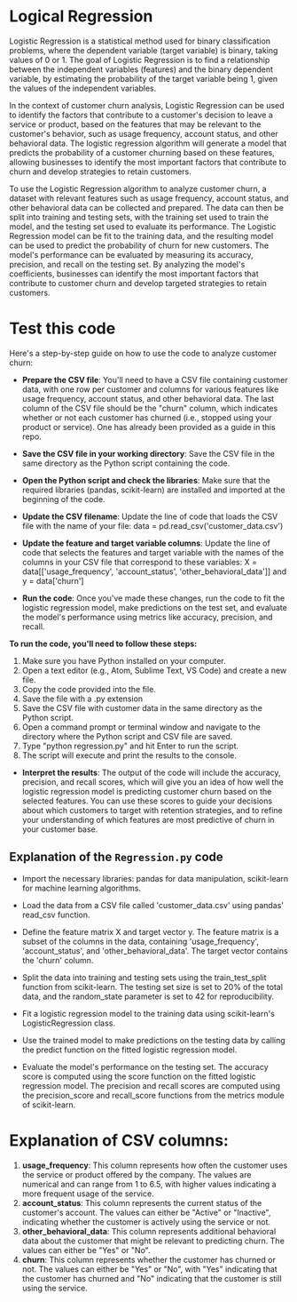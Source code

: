 # Logical Regression

Logistic Regression is a statistical method used for binary classification problems, where the dependent variable (target variable) is binary, taking values of 0 or 1. The goal of Logistic Regression is to find a relationship between the independent variables (features) and the binary dependent variable, by estimating the probability of the target variable being 1, given the values of the independent variables.

In the context of customer churn analysis, Logistic Regression can be used to identify the factors that contribute to a customer's decision to leave a service or product, based on the features that may be relevant to the customer's behavior, such as usage frequency, account status, and other behavioral data. The logistic regression algorithm will generate a model that predicts the probability of a customer churning based on these features, allowing businesses to identify the most important factors that contribute to churn and develop strategies to retain customers.

To use the Logistic Regression algorithm to analyze customer churn, a dataset with relevant features such as usage frequency, account status, and other behavioral data can be collected and prepared. The data can then be split into training and testing sets, with the training set used to train the model, and the testing set used to evaluate its performance. The Logistic Regression model can be fit to the training data, and the resulting model can be used to predict the probability of churn for new customers. The model's performance can be evaluated by measuring its accuracy, precision, and recall on the testing set. By analyzing the model's coefficients, businesses can identify the most important factors that contribute to customer churn and develop targeted strategies to retain customers.

# Test this code
Here's a step-by-step guide on how to use the code to analyze customer churn:

* **Prepare the CSV file**: You'll need to have a CSV file containing customer data, with one row per customer and columns for various features like usage frequency, account status, and other behavioral data. The last column of the CSV file should be the "churn" column, which indicates whether or not each customer has churned (i.e., stopped using your product or service). One has already been provided as a guide in this repo.

* **Save the CSV file in your working directory**: Save the CSV file in the same directory as the Python script containing the code.

* **Open the Python script and check the libraries**: Make sure that the required libraries (pandas, scikit-learn) are installed and imported at the beginning of the code.

* **Update the CSV filename**: Update the line of code that loads the CSV file with the name of your file: data = pd.read_csv('customer_data.csv')

* **Update the feature and target variable columns**: Update the line of code that selects the features and target variable with the names of the columns in your CSV file that correspond to these variables: X = data[['usage_frequency', 'account_status', 'other_behavioral_data']] and y = data['churn']

* **Run the code**: Once you've made these changes, run the code to fit the logistic regression model, make predictions on the test set, and evaluate the model's performance using metrics like accuracy, precision, and recall.


**To run the code, you'll need to follow these steps:**

1. Make sure you have Python installed on your computer.
2. Open a text editor (e.g., Atom, Sublime Text, VS Code) and create a new file.
3. Copy the code provided into the file.
4. Save the file with a .py extension
5. Save the CSV file with customer data in the same directory as the Python script.
6. Open a command prompt or terminal window and navigate to the directory where the Python script and CSV file are saved.
7. Type "python regression.py" and hit Enter to run the script.
8. The script will execute and print the results to the console.

* **Interpret the results**: The output of the code will include the accuracy, precision, and recall scores, which will give you an idea of how well the logistic regression model is predicting customer churn based on the selected features. You can use these scores to guide your decisions about which customers to target with retention strategies, and to refine your understanding of which features are most predictive of churn in your customer base.

## Explanation of the `Regression.py` code
* Import the necessary libraries: pandas for data manipulation, scikit-learn for machine learning algorithms.

* Load the data from a CSV file called 'customer_data.csv' using pandas' read_csv function.

* Define the feature matrix X and target vector y. The feature matrix is a subset of the columns in the data, containing 'usage_frequency', 'account_status', and 'other_behavioral_data'. The target vector contains the 'churn' column.

* Split the data into training and testing sets using the train_test_split function from scikit-learn. The testing set size is set to 20% of the total data, and the random_state parameter is set to 42 for reproducibility.

* Fit a logistic regression model to the training data using scikit-learn's LogisticRegression class.

* Use the trained model to make predictions on the testing data by calling the predict function on the fitted logistic regression model.

* Evaluate the model's performance on the testing set. The accuracy score is computed using the score function on the fitted logistic regression model. The precision and recall scores are computed using the precision_score and recall_score functions from the metrics module of scikit-learn.

# Explanation of CSV columns:

1. **usage_frequency**: This column represents how often the customer uses the service or product offered by the company. The values are numerical and can range from 1 to 6.5, with higher values indicating a more frequent usage of the service.
2. **account_status**: This column represents the current status of the customer's account. The values can either be "Active" or "Inactive", indicating whether the customer is actively using the service or not.
3. **other_behavioral_data**: This column represents additional behavioral data about the customer that might be relevant to predicting churn. The values can either be "Yes" or "No".
4. **churn**: This column represents whether the customer has churned or not. The values can either be "Yes" or "No", with "Yes" indicating that the customer has churned and "No" indicating that the customer is still using the service.
